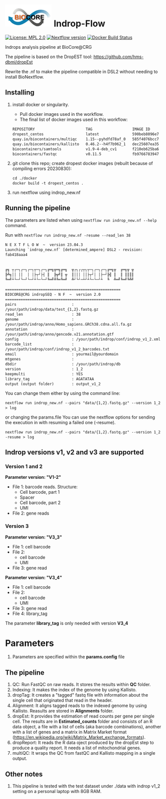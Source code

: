 # ![indrop](https://github.com/CRG-CNAG/BioCoreMiscOpen/blob/master/logo/biocore-logo_small.png) Indrop-Flow 

[![License: MPL 2.0](https://img.shields.io/badge/License-MPL%202.0-brightgreen.svg)](https://opensource.org/licenses/MPL-2.0)
[![Nextflow version](https://img.shields.io/badge/nextflow-%E2%89%A519.10.0-brightgreen.svg)](https://www.nextflow.io/)
[![Docker Build Status](https://img.shields.io/docker/automated/biocorecrg/indrops.svg)](https://cloud.docker.com/u/biocorecrg/repository/docker/biocorecrg/indrops/builds)


Indrops analysis pipeline at BioCore@CRG

The pipeline is based on the DropEST tool:
https://github.com/hms-dbmi/dropEst

Rewrite the .nf to make the pipeline compatible in DSL2 without needing to install BioNextflow. 

## Installing
1. install docker or singularity.
   - Pull docker images used in the workflow.
   - The final list of docker images used in this workflow:

   ```
   REPOSITORY                       TAG                  IMAGE ID       
   dropest_centos                   latest               590beb8096e7   
   quay.io/biocontainers/multiqc    1.15--pyhdfd78af_0   585f4076bcc7    
   quay.io/biocontainers/kallisto   0.46.2--h4f7b962_1   dec25607ea35  
   biocontainers/samtools           v1.9-4-deb_cv1       f210eb625ba6  
   biocontainers/fastqc             v0.11.5              fb9766783947   
   ```
   
2. git clone this repo; create dropest docker images (rebuilt because of compiling errors 20230830):

   ```
   cd ./docker
   docker build -t dropest_centos .
   ```

3. run nextflow using indrop_new.nf


## Running the pipeline
The parameters are listed when using ```nextflow run indrop_new.nf --help``` command.

Run with `nextflow run indrop_new.nf -resume --read_len 38`

```
N E X T F L O W  ~  version 23.04.3
Launching `indrop_new.nf` [determined_ampere] DSL2 - revision: fab418aaa4


╔╗ ┬┌─┐┌─┐┌─┐┬─┐┌─┐╔═╗╦═╗╔═╗  ╦┌┐┌┌┬┐┬─┐┌─┐┌─┐╔═╗╦  ╔═╗╦ ╦
╠╩╗││ ││  │ │├┬┘├┤ ║  ╠╦╝║ ╦  ║│││ ││├┬┘│ │├─┘╠╣ ║  ║ ║║║║
╚═╝┴└─┘└─┘└─┘┴└─└─┘╚═╝╩╚═╚═╝  ╩┘└┘─┴┘┴└─└─┘┴  ╚  ╩═╝╚═╝╚╩╝

====================================================
BIOCORE@CRG indropSEQ - N F  ~  version 2.0
====================================================
pairs                         : /your/path/indrop/data/test_{1,2}.fastq.gz
read_len                      : 38
genome                        : /your/path/indrop/anno/Homo_sapiens.GRCh38.cdna.all.fa.gz
annotation                    : /your/path/indrop/anno/gencode.v21.annotation.gtf
config                        : /your/path/indrop/conf/indrop_v1_2.xml
barcode_list                  : /your/path/indrop/conf/indrop_v1_2_barcodes.txt
email                         : yourmail@yourdomain
mtgenes                       :
dbdir                         : /your/path/indrop/db
version                       : 1_2
keepmulti                     : YES
library_tag                   : AGATATAA
output (output folder)        : output_v1_2
```

You can change them either by using the command line:
```
nextflow run indrop_new.nf --pairs "data/{1,2}.fastq.gz" --version 1_2 > log
```
or changing the params.file
You can use the nextflow options for sending the execution in with resuming a failed one (-resume).

```
nextflow run indrop_new.nf --pairs "data/{1,2}.fastq.gz" --version 1_2 -resume > log
```


## Indrop versions v1, v2 and v3 are supported
### Version 1 and 2
**Parameter version: "V1-2"**
* File 1: barcode reads. Structure:
  * Cell barcode, part 1
  * Spacer
  * Cell barcode, part 2
  * UMI
* File 2: gene reads

### Version 3
**Parameter version: "V3_3"**
* File 1: cell barcode
* File 2: 
  * cell barcode 
  * UMI 
* File 3: gene read

**Parameter version: "V3_4"**
* File 1: cell barcode
* File 2: 
  * cell barcode 
  * UMI 
* File 3: gene read
* File 4: library_tag

The parameter **library_tag** is only needed with version **V3_4**


# Parameters
1. Parameters are specified within the **params.config** file

## The pipeline
1. QC: Run FastQC on raw reads. It stores the results within **QC** folder.
1. Indexing: It makes the index of the genome by using Kallisto.
1. dropTag: It creates a "tagged" fastq file with information about the single cell that originated that read in the header. 
1. Alignment: It aligns tagged reads to the indexed genome by using Kallisto. Reasults are stored in **Alignments** folder.
1. dropEst: It provides the estimation of read counts per gene per single cell. The results are in **Estimated_counts** folder and consists of an R data object, a file with a list of cells (aka barcode combinations), another with a list of genes and a matrix in Matrix Market format (https://en.wikipedia.org/wiki/Matrix_Market_exchange_formats).
1. dropReport: It reads the R data oject produced by the dropEst step to produce a quality report. It needs a list of mitochondrial genes. 
1. multiQC: It wraps the QC from fastQC and Kallisto mapping in a single output. 

## Other notes
1. This pipeline is tested with the test dataset under ./data with indrop v1_2 setting on a personal laptop with 8GB RAM.

